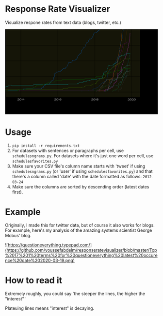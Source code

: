 # Response Rate Visualizer
Visualize respone rates from text data (blogs, twitter, etc.)

![Schedules of reinforcement](https://github.com/youssefabdelm/responseratevisualizer/blob/master/Schedules%20of%20Reinforcement.png)

# Usage
1. ```pip install -r requirements.txt```
2. For datasets with sentences or paragraphs per cell, use `schedulesngrams.py`. For datasets where it's just one word per cell, use `schedulesfavorites.py`
3. Make sure your CSV file's column name starts with 'tweet' if using `schedulesngrams.py` (or 'user' if using `schedulesfavorites.py`) and that there's a column called 'date' with the date formatted as follows: `2012-03-24`
4. Make sure the columns are sorted by descending order (latest dates first).

# Example
Originally, I made this for twitter data, but of course it also works for blogs. For example, here's my analysis of the amazing systems scientist George Mobus' blog.

![https://questioneverything.typepad.com/](https://github.com/youssefabdelm/responseratevisualizer/blob/master/Top%2017%201%20terms%20for%20questioneverything%20latest%20occurence%20date%202020-03-19.png)

# How to read it

Extremely roughly, you could say 'the steeper the lines, the higher the "interest" ' 

Plateuing lines means "interest" is decaying.
